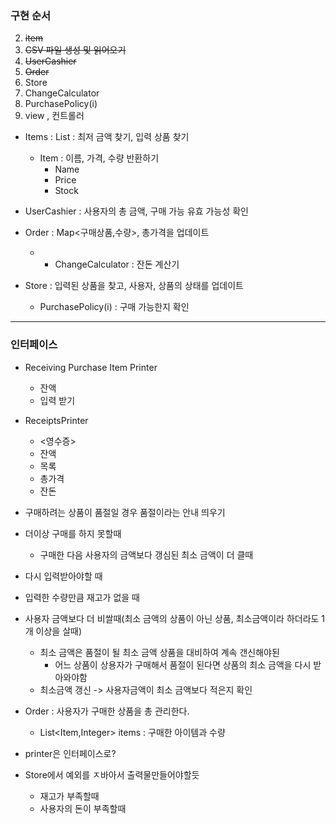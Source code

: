 ### 구현 순서
2. ~~item~~
1. ~~CSV 파일 생성 및 읽어오기~~
3. ~~UserCashier~~
4. ~~Order~~
5. Store
6. ChangeCalculator 
7. PurchasePolicy(i)
8. view , 컨트롤러




- Items : List<Item> : 최저 금액 찾기, 입력 상품 찾기
  - Item : 이름, 가격, 수량 반환하기
    - Name
    - Price
    - Stock

- UserCashier : 사용자의 총 금액, 구매 가능 유효 가능성 확인
- Order : Map<구매상품,수량>, 총가격을 업데이트
  - - ChangeCalculator : 잔돈 계산기
- Store : 입력된 상품을 찾고, 사용자, 상품의 상태를 업데이트
  - PurchasePolicy(i) : 구매 가능한지 확인
---
### 인터페이스
- Receiving Purchase Item Printer
  - 잔액
  - 입력 받기
- ReceiptsPrinter
  - <영수증>
  - 잔액
  - 목록
  - 총가격
  - 잔돈






- 구매하려는 상품이 품절일 경우 품절이라는 안내 띄우기

- 더이상 구매를 하지 못할때
  - 구매한 다음 사용자의 금액보다 갱심된 최소 금액이 더 클때
- 다시 입력받아야할 때
- 입력한 수량만큼 재고가 없을 때
- 사용자 금액보다 더 비쌀때(최소 금액의 상품이 아닌 상품, 최소금액이라 하더라도 1개 이상을 살때)

  - 최소 금액은 품절이 될 최소 금액 상품을 대비하여 계속 갠신해야된
    - 어느 상품이 상용자가 구매해서 품절이 된다면 상품의 최소 금액을 다시 받아와야함
  - 최소금액 갱신 -> 사용자금액이 최소 금액보다 적은지 확인

- Order : 사용자가 구매한 상품을 총 관리한다.
  - List<Item,Integer> items : 구매한 아이템과 수량

- printer은 인터페이스로?

- Store에서 예외를 ㅈ바아서 출력물만들어야할듯
  - 재고가 부족할때
  - 사용자의 돈이 부족할때